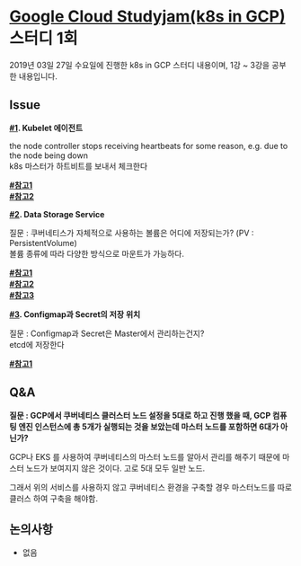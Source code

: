 # [Google Cloud Studyjam(k8s in GCP)](https://www.coursera.org/programs/kr-cloud-dev-edu-uji5s) 스터디 1회

2019년 03일 27일 수요일에 진행한 k8s in GCP 스터디 내용이며, 1강 ~ 3강을 공부한 내용입니다.



## Issue

**[#1](https://github.com/yangroro/cloud-studyjam-intermediate/issues/1). Kubelet 에이전트**

the node controller stops receiving heartbeats for some reason, e.g. due to the node being down <br>
k8s 마스터가 하트비트를 보내서 체크한다 

**[#참고1](https://trylhc.tistory.com/entry/kubernetes-LivenessReadiness-%EB%A5%BC-%EC%9D%B4%EC%9A%A9%ED%95%9C-lifecycle-%EA%B4%80%EB%A6%AC)** <br>
**[#참고2](https://kubernetes.io/docs/tasks/configure-pod-container/configure-liveness-readiness-probes/#define-a-liveness-command)** <br>

**[#2](https://github.com/yangroro/cloud-studyjam-intermediate/issues/2). Data Storage Service**

질문 : 쿠버네티스가 자체적으로 사용하는 볼륨은 어디에 저장되는가? (PV : PersistentVolume) <br>
볼륨 종류에 따라 다양한 방식으로 마운트가 가능하다.

**[#참고1](https://kubernetes.io/docs/concepts/storage/#local)** <br>
**[#참고2](https://blog.naver.com/PostView.nhn?blogId=alice_k106&logNo=221348788068&parentCategoryNo=&categoryNo=&viewDate=&isShowPopularPosts=false&from=postView)** <br>
**[#참고3](https://bcho.tistory.com/1259)** <br>

**[#3](https://github.com/yangroro/cloud-studyjam-intermediate/issues/3). Configmap과 Secret의 저장 위치**

질문 : Configmap과 Secret은 Master에서 관리하는건지? <br>
etcd에 저장한다

**[#참고1](https://kubernetes.io/docs/concepts/configuration/secret/#risks)** <br>


## Q&A

**질문 : GCP에서 쿠버네티스 클러스터 노드 설정을 5대로 하고 진행 했을 때, GCP 컴퓨팅 엔진 인스턴스에 총 5개가 실행되는 것을 보았는데 마스터 노드를 포함하면 6대가 아닌가?**

GCP나 EKS 를 사용하여 쿠버네티스의 마스터 노드를 알아서 관리를 해주기 때문에 마스터 노드가 보여지지 않은 것이다. 고로 5대 모두 일반 노드. <br> 

그래서 위의 서비스를 사용하지 않고 쿠버네티스 환경을 구축할 경우 마스터노드를 따로 클러스 하여 구축을 해야함.


## 논의사항

- 없음
